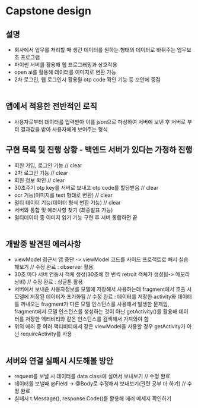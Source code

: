 # Capstone design

## 설명
- 회사에서 업무를 처리할 때 생긴 데이터를 원하는 형태의 데이터로 바꿔주는 업무보조 프로그램
- 파이썬 서버를 활용해 웹 프로그래밍과 상호작용 
- open ai를 활용해 데이터를 이미지로 변환 가능
- 2차 로그인, 웹 로그인시 활용될 otp code 확인 기능 등 보안에 중점</br></br>

## 앱에서 적용한 전반적인 로직
- 사용자로부터 데이터를 입력받아 이를 json으로 파싱하여 서버에 보낸 후 서버로 부터 결과값을 받아 사용자에게 보여주는 형식

## 구현 목록 및 진행 상황 - 백엔드 서버가 있다는 가정하 진행
- 회원 가입, 로그인 기능 // clear
- 2차 로그인 기능 // clear
- 회원 정보 확인 // clear
- 30초주기 otp key를 서버로 보내고 otp code를 할당받음 // clear
- ocr 기능(이미지를 text 형태로 변환) // clear
- 멀티 데이터 기능(데이터 형식 변환 기능) // clear
- 서버와 통합 및 에러사항 찾기 (최종발표 가능) 
- 멀티데이터 중 이미지 읽기 기능 구현 후 서버 통합하면 끝 </br></br>

## 개발중 발견된 에러사항
- viewModel 접근시 앱 중단 -> viewModel 코드를 사이드 프로젝트로 빼서 실습해보기 // 수정 완료 : observer 활용
- 30초 마다 서버 연동시 객체 생성(30초에 한 번씩 retroit 객체가 생성됨-> 메모리 낭비) // 수정 완료 : 싱글톤 활용
- 서버에서 보내준 사용자정보를 모델에 저장해서 사용하는데 fragment에서 호출 시 모델에 저장된 데이터가 초기화됨 // 수정 완료 : 데이터를 저장한 activity와 데이터를 꺼내오는 fragment가 다른 모델 인스턴스를 사용해서 발생한 문제임, fragment에서 모델 인스턴스를 생성하는 것이 아닌 getActivity()를 활용해 데이터를 저장한 액티비티와 같은 인스턴스를 검색해서 가져와야 함
- 위의 에러 중 여러 액티비티에서 같은 viewModel을 사용할 경우 getActivity가 아닌 requireActivity를 사용
 </br></br>

## 서버와 연결 실패시 시도해볼 방안
- request를 보낼 시 데이터를 data class에 실어서 보내보기 // 수정 완료
- 데이터를 보낼때 @Field -> @Body로 수정해서 보내보기(관련 공부 더 하기) // 수정 완료
- 실패시 t.Message(), response.Code()를 활용해 에러 메세지 확인하기




